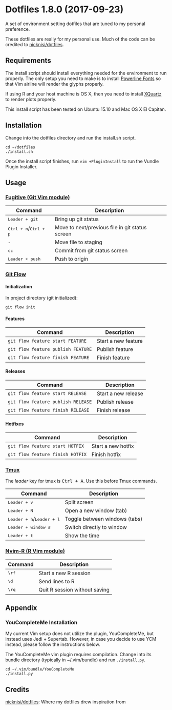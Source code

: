 # Dotfiles 1.8.0 (2017-09-23)
A set of environment setting dotfiles that are tuned to my personal preference.

These dotfiles are really for my personal use. Much of the code can be credited
to [nicknisi/dotfiles](https://github.com/nicknisi/dotfiles).

## Requirements
The install script should install everything needed for the environment to run properly.
The only setup you need to make is to install [Powerline Fonts](https://github.com/powerline/fonts) so that Vim
airline will render the glyphs properly.

If using R and your host machine is OS X, then you need to install
[XQuartz](http://www.xquartz.org) to render plots properly.

This install script has been tested on Ubuntu 15.10 and Mac OS X El Capitan.

## Installation
Change into the dotfiles directory and run the install.sh script.

```
cd ~/dotfiles
./install.sh
```

Once the install script finishes, run `vim +PluginInstall` to run the Vundle
Plugin Installer.

## Usage

### [Fugitive (Git Vim module)](https://github.com/tpope/vim-fugitive)
| Command | Description |
| --- | --- |
| <kbd>Leader + git</kbd> | Bring up git status |
| <kbd>Ctrl + n</kbd>/<kbd>Ctrl + p</kbd> | Move to next/previous file in git status screen |
| <kbd>-</kbd> | Move file to staging |
| <kbd>cc</kbd> | Commit from git status screen |
| <kbd>Leader + push</kbd> | Push to origin |

### [Git Flow](http://danielkummer.github.io/git-flow-cheatsheet/)
#### Initialization
In project directory (git initialized):
```
git flow init
```

#### Features
| Command | Description |
| --- | --- |
| `git flow feature start FEATURE` | Start a new feature |
| `git flow feature publish FEATURE` | Publish feature |
| `git flow feature finish FEATURE` | Finish feature |

#### Releases
| Command | Description |
| --- | --- |
| `git flow feature start RELEASE` | Start a new release |
| `git flow feature publish RELEASE` | Publish release |
| `git flow feature finish RELEASE` | Finish release |

#### Hotfixes
| Command | Description |
| --- | --- |
| `git flow feature start HOTFIX` | Start a new hotfix |
| `git flow feature finish HOTFIX` | Finish hotfix |

### [Tmux](https://tmux.github.io)
The *leader* key for tmux is <kbd>Ctrl + A</kbd>. Use this before Tmux commands.

| Command | Description |
| --- | --- |
| <kbd>Leader + v</kbd> | Split screen |
| <kbd>Leader + N</kbd> | Open a new window (tab) |
| <kbd>Leader + h</kbd>/<kbd>Leader + l</kbd> | Toggle between windows (tabs) |
| <kbd>Leader + window #</kbd> | Switch directly to window |
| <kbd>Leader + t</kbd> | Show the time |

### [Nvim-R (R Vim module)](https://github.com/jalvesaq/Nvim-R/blob/master/doc/Nvim-R.txt)
| Command | Description |
| --- | --- |
| <kbd>\rf</kbd> | Start a new R session |
| <kbd>\d</kbd> | Send lines to R |
| <kbd>\rq</kbd> | Quit R session without saving |

## Appendix

### YouCompleteMe Installation
My current Vim setup does not utilize the plugin, YouCompleteMe, but instead
uses Jedi + Supertab. However, in case you decide to use YCM instead, please
follow the instructions below.

The YouCompleteMe vim plugin requires compilation. Change into its bundle
directory (typically in ~/.vim/bundle) and run `./install.py`.

```
cd ~/.vim/bundle/YouCompleteMe
./install.py
```

## Credits

[nicknisi/dotfiles](https://github.com/nicknisi/dotfiles): Where my dotfiles drew inspiration from
